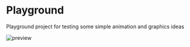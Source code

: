 # Playground
Playground project for testing some simple animation and graphics ideas

![preview](preview.gif)
